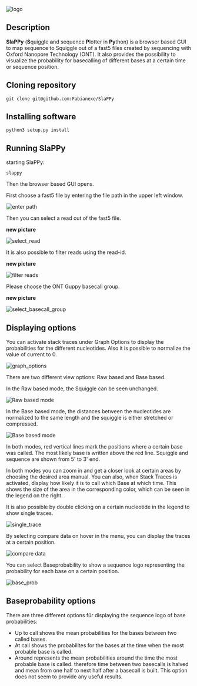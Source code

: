 ![logo](https://raw.githubusercontent.com/Fabianexe/SlaPPy/master/pictures/slappy.png "logo")


## Description

 **SlaPPy** (**S**quigg**l**e **a**nd sequence **P**lotter in **Py**thon) is a browser based GUI to map sequence to Squiggle out of a fast5 files created by sequencing with Oxford Nanopore Technology (ONT). It also provides the possibility to visualize the probability for basecalling of different bases at a certain time or sequence position.

## Cloning repository

```
git clone git@github.com:Fabianexe/SlaPPy
```

## Installing software

```
python3 setup.py install
```

## Running SlaPPy

starting SlaPPy:

```
slappy
``` 

Then the browser based GUI opens.

First choose a fast5 file by entering the file path in the upper left window.
 
![enter path](https://raw.githubusercontent.com/Fabianexe/SlaPPy/master/pictures/enter_path.png "enter the path here")

Then you can select a read out of the fast5 file.

**new picture**

![select_read](https://raw.githubusercontent.com/Fabianexe/SlaPPy/master/pictures/read_selection.png "select a read")

It is also possible to filter reads using the read-id.

**new picture**

![filter reads](https://raw.githubusercontent.com/Fabianexe/SlaPPy/master/pictures/filter_reads.png "Filter reads")

Please choose the ONT Guppy basecall group.

**new picture**

![select_basecall_group](https://raw.githubusercontent.com/Fabianexe/SlaPPy/master/pictures/basecallgroup.png "select basecall group")

## Displaying options

You can activate stack traces under Graph Options to display the probabilities for the different nucleotides. Also it is possible to normalize the value of current to 0.

![graph_options](https://raw.githubusercontent.com/Fabianexe/SlaPPy/master/pictures/normalize_graph_option.png "graph_options")


There are two different view options: Raw based and Base based. 

In the Raw based mode, the Squiggle can be seen unchanged. 


![Raw based mode](https://raw.githubusercontent.com/Fabianexe/SlaPPy/master/pictures/raw_based.png "raw based")

In the Base based mode, the distances between the nucleotides are normalized to the same length and the squiggle is either stretched or compressed. 

![Base based mode](https://raw.githubusercontent.com/Fabianexe/SlaPPy/master/pictures/base_based.png "Base based")

In both modes, red vertical lines mark the positions where a certain base was called. The most likely base is written above the red line. Squiggle and sequence are shown from 5' to 3' end.

In both modes you can zoom in and get a closer look at certain areas by choosing the desired area manual. 
You can also, when Stack Traces is activated, display how likely it is to call which Base at which time. 
This shows the size of the area in the corresponding color, which can be seen in the legend on the right.

It is also possible by double clicking on a certain nucleotide in the legend to show single traces. 

![single_trace](https://raw.githubusercontent.com/Fabianexe/SlaPPy/master/pictures/single_trace.png "single trace")

By selecting compare data on hover in the menu, you can display the traces at a certain position.

![compare data](https://raw.githubusercontent.com/Fabianexe/SlaPPy/master/pictures/compare_hover.png "compare data hover")

You can select Baseprobability to show a sequence logo representing the probability for each base on a certain position.

![base_prob](https://raw.githubservercontent.com/Fabianexe/SlaPPY/...png "Display base prob.")

## Baseprobability options

There are three different options für displaying the sequence logo of base probabilities:
- Up to call shows the mean probabilities for the bases between two called bases.
- At call shows the probabilites for the bases at the time when the most probable base is called. 
- Around represents the mean probabilities around the time the most probable base is called. therefore time between two basecalls is halved and mean from one half to next half after a basecall is built. This option does not seem to provide any useful results.
